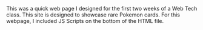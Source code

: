 This was a quick web page I designed for the first two weeks of a Web Tech class.
This site is designed to showcase rare Pokemon cards.
For this webpage, I included JS Scripts on the bottom of the HTML file. 

